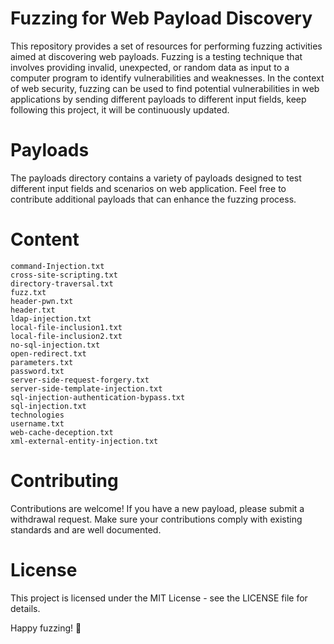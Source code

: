 # Fuzzing for Web Payload Discovery

This repository provides a set of resources for performing fuzzing activities aimed at discovering web payloads. Fuzzing is a testing technique that involves providing invalid, unexpected, or random data as input to a computer program to identify vulnerabilities and weaknesses. In the context of web security, fuzzing can be used to find potential vulnerabilities in web applications by sending different payloads to different input fields, keep following this project, it will be continuously updated.

# Payloads
The payloads directory contains a variety of payloads designed to test different input fields and scenarios on web application. Feel free to contribute additional payloads that can enhance the fuzzing process.

# Content
```
command-Injection.txt
cross-site-scripting.txt
directory-traversal.txt
fuzz.txt
header-pwn.txt
header.txt
ldap-injection.txt
local-file-inclusion1.txt
local-file-inclusion2.txt
no-sql-injection.txt
open-redirect.txt
parameters.txt
password.txt
server-side-request-forgery.txt
server-side-template-injection.txt
sql-injection-authentication-bypass.txt
sql-injection.txt
technologies
username.txt
web-cache-deception.txt
xml-external-entity-injection.txt
```

# Contributing
Contributions are welcome! If you have a new payload, please submit a withdrawal request. Make sure your contributions comply with existing standards and are well documented.

# License
This project is licensed under the MIT License - see the LICENSE file for details.

Happy fuzzing! 🚀
